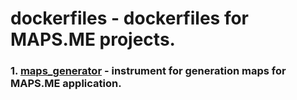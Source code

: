 # dockerfiles - dockerfiles for MAPS.ME projects.

### 1. [maps_generator](https://github.com/mapsme/dockerfiles/tree/master/maps_generator/) - instrument for generation maps for MAPS.ME application.
